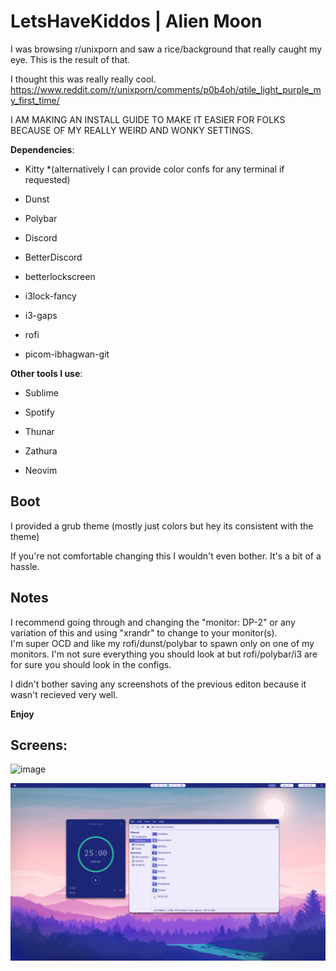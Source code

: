 
**LetsHaveKiddos** | **Alien Moon**
===========================
I was browsing r/unixporn and saw a rice/background that really caught my eye. This is the result of that.

I thought this was really really cool.  https://www.reddit.com/r/unixporn/comments/p0b4oh/qtile_light_purple_my_first_time/

I AM MAKING AN INSTALL GUIDE TO MAKE IT EASIER FOR FOLKS BECAUSE OF MY REALLY WEIRD AND WONKY SETTINGS.

**Dependencies**:

* Kitty *(alternatively I can provide color confs for any terminal if requested)

* Dunst

* Polybar

* Discord

* BetterDiscord

* betterlockscreen

* i3lock-fancy

* i3-gaps

* rofi

* picom-ibhagwan-git

**Other tools I use**:

* Sublime

* Spotify

* Thunar

* Zathura

* Neovim

## Boot 

I provided a grub theme (mostly just colors but hey its consistent with the theme)

If you're not comfortable changing this I wouldn't even bother. It's a bit of a hassle.

## Notes

I recommend going through and changing the "monitor: DP-2" or any variation of this and using "xrandr" to change to your monitor(s).   
I'm super OCD and like my rofi/dunst/polybar to spawn only on one of my monitors. I'm not sure everything you should look at but rofi/polybar/i3 are for sure you should look in the configs. 

I didn't bother saving any screenshots of the previous editon because it wasn't recieved very well.

**Enjoy**

## Screens:

![image](screenshots/reddit-screens.png)

![image](screenshots/thunar-pomotroid.png)
